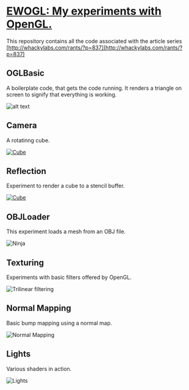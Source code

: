 [EWOGL: My experiments with OpenGL.](http://whackylabs.com/rants/?p=837)
=========================================================================
This repository contains all the code associated with the article series [http://whackylabs.com/rants/?p=837](http://whackylabs.com/rants/?p=837)

OGLBasic
--------
A boilerplate code, that gets the code running. It renders a triangle on screen to signify that everything is working.

![alt text](http://i.imgur.com/J1KAjH8.png "Triangle")

Camera
-------

A rotatinng cube.

[![Cube](http://img.youtube.com/vi/ItIRYFkJKRs/0.jpg)](http://www.youtube.com/watch?v=ItIRYFkJKRs)

Reflection
-----------
Experiment to render a cube to a stencil buffer.

[![Cube](http://img.youtube.com/vi/v9WT0CBiAsk/0.jpg)](http://www.youtube.com/watch?v=v9WT0CBiAsk)

OBJLoader
---------
This experiment loads a mesh from an OBJ file.

![Ninja](http://imgur.com/YGMM3yF.png)

Texturing
----------
Experiments with basic filters offered by OpenGL.

![Trilinear filtering](http://i.imgur.com/v5brRtJ.png)

Normal Mapping
-------------
Basic bump mapping using a normal map.

![Normal Mapping](http://i.imgur.com/ZFCazGp.png)

Lights
------
Various shaders in action.

![Lights](http://i.imgur.com/FUQgBsI.png)



